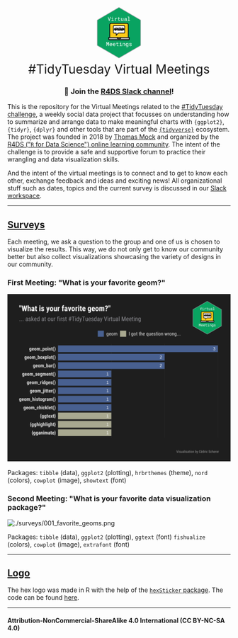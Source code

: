 <h1 style="font-weight:normal" align="center">
  <img src="https://raw.githubusercontent.com/Z3tt/TidyTuesday-Virtual-Meetings/master/logo/tt_vm_hex.png" width=20%;><br>
  &nbsp;#TidyTuesday Virtual Meetings&nbsp;
</h1>

<div align="center">

### :loudspeaker: Join the [R4DS Slack channel](r4ds.io/join)!

</div>

This is the repository for the Virtual Meetings related to the [#TidyTuesday challenge](https://github.com/rfordatascience/tidytuesday), a weekly social data project that focusses on understanding how to summarize and arrange data to make meaningful charts with `{ggplot2}`, `{tidyr}`, `{dplyr}` and other tools that are part of the [`{tidyverse}`](https://www.tidyverse.org/) ecosystem. The project was founded in 2018 by [Thomas Mock](https://thomasmock.netlify.com/) and organized by the [R4DS ("`R` for Data Science") online learning community](https://twitter.com/r4dscommunity). The intent of the challenge is to provide a safe and supportive forum to practice their wrangling and data visualization skills.  

And the intent of the virtual meetings is to connect and to get to know each other, exchange feedback and ideas and exciting news! All organizational stuff such as dates, topics and the current survey is discussed in our [Slack workspace](https://www.rfordatasci.com/).

***

## [Surveys](https://github.com/Z3tt/TidyTuesday-Virtual-Meetings/tree/master/surveys/)

Each meeting, we ask a question to the group and one of us is chosen to visualize the results. This way, we do not only get to know our community better but also collect visualizations showcasing the variety of designs in  our community.

### First Meeting: "What is your favorite geom?"
![./surveys/001_favorite_geoms.png](https://raw.githubusercontent.com/Z3tt/TidyTuesday-Virtual-Meetings/master/surveys/001_favorite_geoms.png)

Packages: `tibble` (data), `ggplot2` (plotting), `hrbrthemes` (theme), `nord` (colors), `cowplot` (image), `showtext` (font)



### Second Meeting: "What is your favorite data visualization package?"

![./surveys/001_favorite_geoms.png](https://raw.githubusercontent.com/Z3tt/TidyTuesday-Virtual-Meetings/master/surveys/002_favorite_packages.png)

Packages: `tibble` (data), `ggplot2` (plotting), `ggtext` (font) `fishualize` (colors), `cowplot` (image), `extrafont` (font)

***

## [Logo](https://github.com/Z3tt/TidyTuesday-Virtual-Meetings/tree/master/logo/)

The hex logo was made in R with the help of the [`hexSticker` package](https://github.com/GuangchuangYu/hexSticker). The code can be found [here](https://github.com/Z3tt/TidyTuesday-Virtual-Meetings/blob/master/logo/hexlogo_virtual_meetings.R).

***

#### Attribution-NonCommercial-ShareAlike 4.0 International (CC BY-NC-SA 4.0)
<div style="width:300px; height:200px">
<img src=https://camo.githubusercontent.com/00f7814990f36f84c5ea74cba887385d8a2f36be/68747470733a2f2f646f63732e636c6f7564706f7373652e636f6d2f696d616765732f63632d62792d6e632d73612e706e67 alt="" height="42">
</div>
